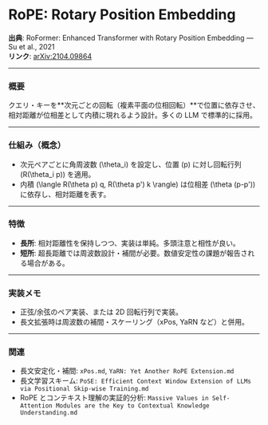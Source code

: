 # RoPE: Rotary Position Embedding

**出典**: RoFormer: Enhanced Transformer with Rotary Position Embedding — Su et al., 2021  
**リンク**: [arXiv:2104.09864](https://arxiv.org/abs/2104.09864)

---

### 概要
クエリ・キーを**次元ごとの回転（複素平面の位相回転）**で位置に依存させ、相対距離が位相差として内積に現れるよう設計。多くの LLM で標準的に採用。

---

### 仕組み（概念）
- 次元ペアごとに角周波数 \(\theta_i\) を設定し、位置 \(p\) に対し回転行列 \(R(\theta_i p)\) を適用。
- 内積 \(\langle R(\theta p) q, R(\theta p') k \rangle\) は位相差 \(\theta (p-p')\) に依存し、相対距離を表す。

---

### 特徴
- **長所**: 相対距離性を保持しつつ、実装は単純。多頭注意と相性が良い。
- **短所**: 超長距離では周波数設計・補間が必要。数値安定性の課題が報告される場合がある。

---

### 実装メモ
- 正弦/余弦のペア実装、または 2D 回転行列で実装。
- 長文拡張時は周波数の補間・スケーリング（xPos, YaRN など）と併用。

---

### 関連
- 長文安定化・補間: `xPos.md`, `YaRN: Yet Another RoPE Extension.md`
- 長文学習スキーム: `PoSE: Efficient Context Window Extension of LLMs via Positional Skip-wise Training.md`
- RoPE とコンテキスト理解の実証的分析: `Massive Values in Self-Attention Modules are the Key to Contextual Knowledge Understanding.md`

